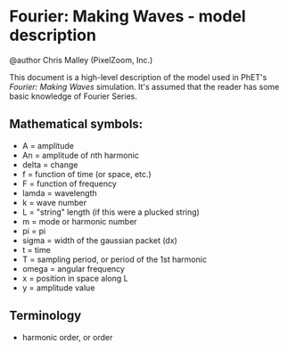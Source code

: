 # Fourier: Making Waves - model description

@author Chris Malley (PixelZoom, Inc.)

This document is a high-level description of the model used in PhET's _Fourier: Making Waves_ simulation.
It's assumed that the reader has some basic knowledge of Fourier Series.

## Mathematical symbols:

* A = amplitude
* An = amplitude of nth harmonic
* delta = change
* f = function of time (or space, etc.)
* F = function of frequency
* lamda = wavelength
* k = wave number
* L = "string" length (if this were a plucked string)
* m = mode or harmonic number
* pi = pi
* sigma = width of the gaussian packet (dx)
* t = time
* T = sampling period, or period of the 1st harmonic
* omega = angular frequency
* x = position in space along L
* y = amplitude value

## Terminology

* harmonic order, or order
